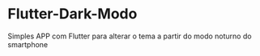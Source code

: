# Flutter-Dark-Modo
Simples APP com Flutter para alterar o tema a partir do modo noturno do smartphone 
